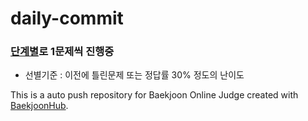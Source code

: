 # daily-commit    

### [단계별](https://www.acmicpc.net/step)로 1문제씩 진행중 
- 선별기준 : 이전에 틀린문제 또는 정답률 30% 정도의 난이도

This is a auto push repository for Baekjoon Online Judge created with [BaekjoonHub](https://github.com/BaekjoonHub/BaekjoonHub).

